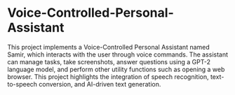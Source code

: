 # Voice-Controlled-Personal-Assistant
This project implements a Voice-Controlled Personal Assistant named Samir, which interacts with the user through voice commands. The assistant can manage tasks, take screenshots, answer questions using a GPT-2 language model, and perform other utility functions such as opening a web browser. This project highlights the integration of speech recognition, text-to-speech conversion, and AI-driven text generation.
